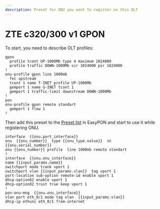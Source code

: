 ```yaml
---
description: Preset for ONU you want to register on this OLT
---
```


# ZTE с320/300 v1 GPON

To start, you need to describe OLT profiles:

```
gpon     
  profile tcont UP-1000Mb type 4 maximum 1024000
  profile traffic DOWN-1000Mb sir 1024000 pir 1024000
!
onu-profile gpon line 1000mb
  fec upstream
  tcont 1 name T-INET profile UP-1000Mb
  gemport 1 name G-INET tcont 1
  gemport 1 traffic-limit downstream DOWN-1000Mb 
!
pon
onu-profile gpon remote standart
  gemport 1 flow 1
!
```

Then add this preset to the [Preset list](../presets.md) in EasyPON and start to use it while registering ONU.

```
interface  {{onu.port_interface}} 
onu  {{onu_number}}  type {{onu_type.value}}  sn  {{onu.serial_number}} 
onu {{onu_number}} profile  line 1000mb remote standart
!
interface  {{onu.onu_interface}} 
name {{input_params.name}}
switchport mode trank vport 1
switchport vlan {{input_params.vlan}}  tag vport 1
port-location sub-option remote-id enable vport 1
dhcp-option82 enable vport 1
dhcp-option82 trust true keep vport 1
!
pon-onu-mng  {{onu.onu_interface}} 
vlan port eth_0/1 mode tag vlan  {{input_params.vlan}}
dhcp-ip ethuni eth_0/1 from-internet
```
